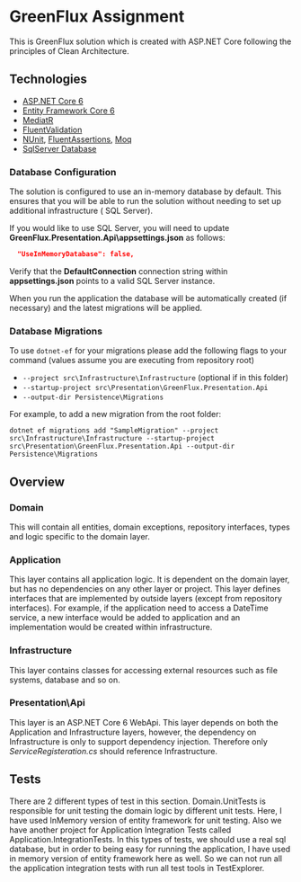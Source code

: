 
# GreenFlux Assignment

This is GreenFlux solution which is created with ASP.NET Core following the principles of Clean Architecture.

## Technologies

* [ASP.NET Core 6](https://docs.microsoft.com/en-us/aspnet/core/introduction-to-aspnet-core?view=aspnetcore-6.0)
* [Entity Framework Core 6](https://docs.microsoft.com/en-us/ef/core/)
* [MediatR](https://github.com/jbogard/MediatR)
* [FluentValidation](https://fluentvalidation.net/)
* [NUnit](https://nunit.org/), [FluentAssertions](https://fluentassertions.com/), [Moq](https://github.com/moq) 
* [SqlServer Database](https://www.microsoft.com/en-us/sql-server/sql-server-downloads)

### Database Configuration

The solution is configured to use an in-memory database by default. This ensures that you will be able to run the solution without needing to set up additional infrastructure ( SQL Server).

If you would like to use SQL Server, you will need to update **GreenFlux.Presentation.Api\appsettings.json** as follows:

```json
  "UseInMemoryDatabase": false,
```

Verify that the **DefaultConnection** connection string within **appsettings.json** points to a valid SQL Server instance. 

When you run the application the database will be automatically created (if necessary) and the latest migrations will be applied.

### Database Migrations

To use `dotnet-ef` for your migrations please add the following flags to your command (values assume you are executing from repository root)

* `--project src\Infrastructure\Infrastructure` (optional if in this folder)
* `--startup-project src\Presentation\GreenFlux.Presentation.Api`
* `--output-dir Persistence\Migrations`

For example, to add a new migration from the root folder:

 `dotnet ef migrations add "SampleMigration" --project src\Infrastructure\Infrastructure --startup-project src\Presentation\GreenFlux.Presentation.Api --output-dir Persistence\Migrations`

## Overview

### Domain

This will contain all entities, domain exceptions, repository interfaces, types and logic specific to the domain layer.

### Application

This layer contains all application logic. It is dependent on the domain layer, but has no dependencies on any other layer or project. This layer defines interfaces that are implemented by outside layers (except from repository interfaces). For example, if the application need to access a DateTime service, a new interface would be added to application and an implementation would be created within infrastructure.

### Infrastructure

This layer contains classes for accessing external resources such as file systems, database and so on.

### Presentation\Api

This layer is an ASP.NET Core 6 WebApi. This layer depends on both the Application and Infrastructure layers, however, the dependency on Infrastructure is only to support dependency injection. Therefore only *ServiceRegisteration.cs* should reference Infrastructure.

## Tests
There are 2 different types of test in this section. Domain.UnitTests is responsible for unit testing the domain logic by different unit tests. Here, I have used InMemory version of entity framework for unit testing.
Also we have another project for Application Integration Tests called Application.IntegrationTests. In this types of tests, we should use a real sql database, but in order to being easy for running the application, I have used in memory version of entity framework here as well. So we can not run all the application integration tests with run all test tools in TestExplorer.